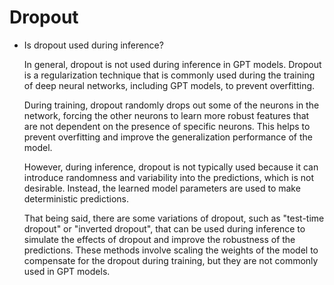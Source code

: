 # Dropout

- Is dropout used during inference?
    
    In general, dropout is not used during inference in GPT models. Dropout is a regularization technique that is commonly used during the training of deep neural networks, including GPT models, to prevent overfitting.
    
    During training, dropout randomly drops out some of the neurons in the network, forcing the other neurons to learn more robust features that are not dependent on the presence of specific neurons. This helps to prevent overfitting and improve the generalization performance of the model.
    
    However, during inference, dropout is not typically used because it can introduce randomness and variability into the predictions, which is not desirable. Instead, the learned model parameters are used to make deterministic predictions.
    
    That being said, there are some variations of dropout, such as "test-time dropout" or "inverted dropout", that can be used during inference to simulate the effects of dropout and improve the robustness of the predictions. These methods involve scaling the weights of the model to compensate for the dropout during training, but they are not commonly used in GPT models.